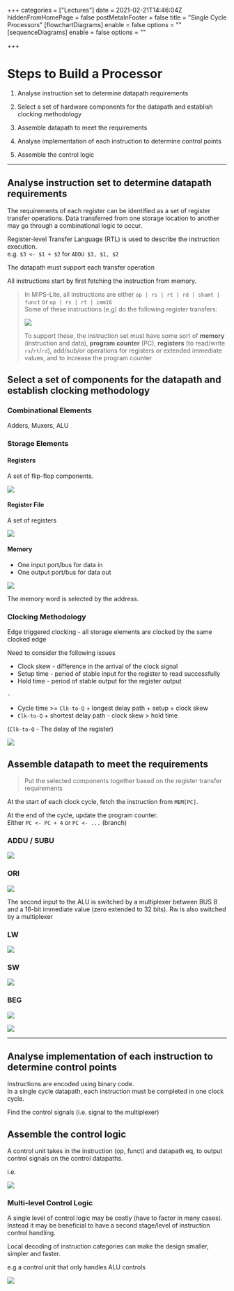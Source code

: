 +++
categories = ["Lectures"]
date = 2021-02-21T14:46:04Z
hiddenFromHomePage = false
postMetaInFooter = false
title = "Single Cycle Processors"
[flowchartDiagrams]
enable = false
options = ""
[sequenceDiagrams]
enable = false
options = ""

+++
# Steps to Build a Processor

1) Analyse instruction set to determine datapath requirements

2) Select a set of hardware components for the datapath and establish clocking methodology

3) Assemble datapath to meet the requirements

4) Analyse implementation of each instruction to determine control points

5) Assemble the control logic

***

## Analyse instruction set to determine datapath requirements

The requirements of each register can be identified as a set of register transfer operations. Data transferred from one storage location to another may go through a combinational logic to occur.

Register-level Transfer Language (RTL) is used to describe the instruction execution.  
e.g. `$3 <- $1 + $2` for `ADDU $3, $1, $2`

The datapath must support each transfer operation

All instructions start by first fetching the instruction from memory.

> In MIPS-Lite, all instructions are either `op | rs | rt | rd | shamt | funct` or `op | rs | rt | imm16`  
> Some of these instructions (e.g) do the following register transfers:
>
> ![](/uploads/snipaste_2021-02-18_18-40-41.png)
>
> To support these, the instruction set must have some sort of **memory** (instruction and data), **program counter** (PC), **registers** (to read/write `rs`/`rt`/`rd`), add/sub/or operations for registers or extended immediate values, and to increase the program counter

## Select a set of components for the datapath and establish clocking methodology

### Combinational Elements

Adders, Muxers, ALU

### Storage Elements

#### Registers

A set of flip-flop components.

![](/uploads/snipaste_2021-02-22_02-20-39.png)

#### Register File

A set of registers

![](/uploads/snipaste_2021-02-22_02-22-03.png)

#### Memory

* One input port/bus for data in
* One output port/bus for data out

![](/uploads/snipaste_2021-02-22_02-48-02.png)

The memory word is selected by the address.

### Clocking Methodology

Edge triggered clocking - all storage elements are clocked by the same clocked edge

Need to consider the following issues

* Clock skew - difference in the arrival of the clock signal
* Setup time - period of stable input for the register to read successfully
* Hold time - period of stable output for the register output

\-

* Cycle time >= `Clk-to-Q` + longest delay path + setup + clock skew
* `Clk-to-Q` + shortest delay path - clock skew > hold time

(`Clk-to-Q` - The delay of the register)

![](/uploads/snipaste_2021-02-22_02-58-46.png)

## Assemble datapath to meet the requirements

> Put the selected components together based on the register transfer requirements

At the start of each clock cycle, fetch the instruction from `MEM[PC]`.

At the end of the cycle, update the program counter.  
Either `PC <- PC + 4` or `PC <- ...` (branch)

### ADDU / SUBU

![](/uploads/snipaste_2021-02-22_03-47-06.png)

### ORI

![](/uploads/snipaste_2021-02-22_04-11-32.png)

The second input to the ALU is switched by a multiplexer between BUS B and a 16-bit immediate value (zero extended to 32 bits). Rw is also switched by a multiplexer

### LW

![](/uploads/snipaste_2021-02-22_04-15-35.png)

### SW

![](/uploads/snipaste_2021-02-22_04-17-16.png)

### BEG

![](/uploads/snipaste_2021-02-22_04-17-53.png)

![](/uploads/snipaste_2021-02-22_04-19-30.png)

***

## Analyse implementation of each instruction to determine control points

Instructions are encoded using binary code.  
In a single cycle datapath, each instruction must be completed in one clock cycle.

Find the control signals (i.e. signal to the multiplexer)

## Assemble the control logic

A control unit takes in the instruction (op, funct) and datapath eq, to output control signals on the control datapaths.

i.e. 

![](/uploads/snipaste_2021-02-22_04-29-59.png) 

### Multi-level Control Logic

A single level of control logic may be costly (have to factor in many cases). Instead it may be beneficial to have a second stage/level of instruction control handling.

Local decoding of instruction categories can make the design smaller, simpler and faster.

e.g a control unit that only handles ALU controls

![](/uploads/snipaste_2021-02-22_04-32-24.png)